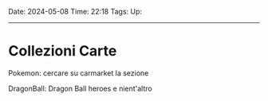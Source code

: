 Date: 2024-05-08
Time: 22:18
Tags:
Up: 

---
# Collezioni Carte

Pokemon: cercare su carmarket la sezione 

DragonBall: Dragon Ball heroes e nient'altro